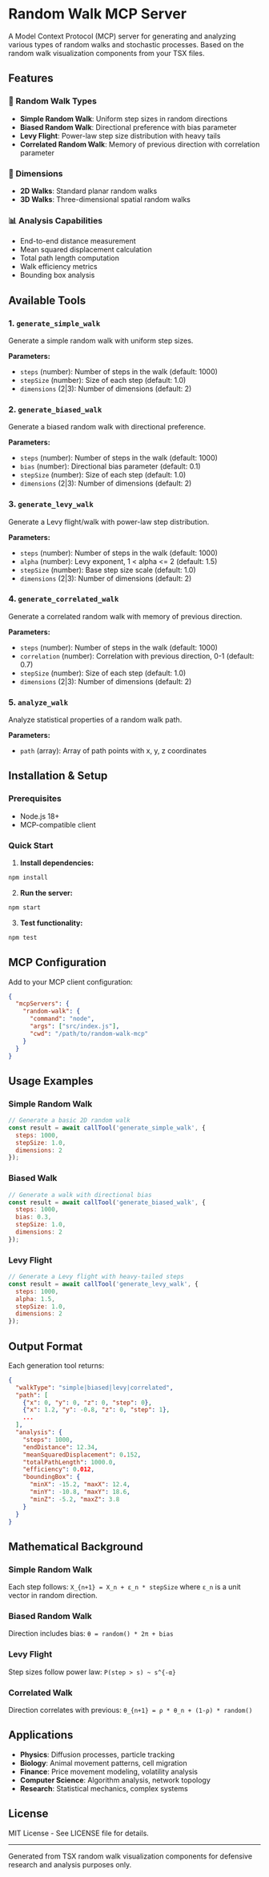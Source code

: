# Random Walk MCP Server

A Model Context Protocol (MCP) server for generating and analyzing various types of random walks and stochastic processes. Based on the random walk visualization components from your TSX files.

## Features

### 🚶 Random Walk Types
- **Simple Random Walk**: Uniform step sizes in random directions
- **Biased Random Walk**: Directional preference with bias parameter
- **Levy Flight**: Power-law step size distribution with heavy tails
- **Correlated Random Walk**: Memory of previous direction with correlation parameter

### 📐 Dimensions
- **2D Walks**: Standard planar random walks
- **3D Walks**: Three-dimensional spatial random walks

### 📊 Analysis Capabilities
- End-to-end distance measurement
- Mean squared displacement calculation
- Total path length computation
- Walk efficiency metrics
- Bounding box analysis

## Available Tools

### 1. `generate_simple_walk`
Generate a simple random walk with uniform step sizes.

**Parameters:**
- `steps` (number): Number of steps in the walk (default: 1000)
- `stepSize` (number): Size of each step (default: 1.0)
- `dimensions` (2|3): Number of dimensions (default: 2)

### 2. `generate_biased_walk`
Generate a biased random walk with directional preference.

**Parameters:**
- `steps` (number): Number of steps in the walk (default: 1000)
- `bias` (number): Directional bias parameter (default: 0.1)
- `stepSize` (number): Size of each step (default: 1.0)
- `dimensions` (2|3): Number of dimensions (default: 2)

### 3. `generate_levy_walk`
Generate a Levy flight/walk with power-law step distribution.

**Parameters:**
- `steps` (number): Number of steps in the walk (default: 1000)
- `alpha` (number): Levy exponent, 1 < alpha <= 2 (default: 1.5)
- `stepSize` (number): Base step size scale (default: 1.0)
- `dimensions` (2|3): Number of dimensions (default: 2)

### 4. `generate_correlated_walk`
Generate a correlated random walk with memory of previous direction.

**Parameters:**
- `steps` (number): Number of steps in the walk (default: 1000)
- `correlation` (number): Correlation with previous direction, 0-1 (default: 0.7)
- `stepSize` (number): Size of each step (default: 1.0)
- `dimensions` (2|3): Number of dimensions (default: 2)

### 5. `analyze_walk`
Analyze statistical properties of a random walk path.

**Parameters:**
- `path` (array): Array of path points with x, y, z coordinates

## Installation & Setup

### Prerequisites
- Node.js 18+
- MCP-compatible client

### Quick Start

1. **Install dependencies:**
```bash
npm install
```

2. **Run the server:**
```bash
npm start
```

3. **Test functionality:**
```bash
npm test
```

## MCP Configuration

Add to your MCP client configuration:

```json
{
  "mcpServers": {
    "random-walk": {
      "command": "node",
      "args": ["src/index.js"],
      "cwd": "/path/to/random-walk-mcp"
    }
  }
}
```

## Usage Examples

### Simple Random Walk
```javascript
// Generate a basic 2D random walk
const result = await callTool('generate_simple_walk', {
  steps: 1000,
  stepSize: 1.0,
  dimensions: 2
});
```

### Biased Walk
```javascript
// Generate a walk with directional bias
const result = await callTool('generate_biased_walk', {
  steps: 1000,
  bias: 0.3,
  stepSize: 1.0,
  dimensions: 2
});
```

### Levy Flight
```javascript
// Generate a Levy flight with heavy-tailed steps
const result = await callTool('generate_levy_walk', {
  steps: 1000,
  alpha: 1.5,
  stepSize: 1.0,
  dimensions: 2
});
```

## Output Format

Each generation tool returns:
```json
{
  "walkType": "simple|biased|levy|correlated",
  "path": [
    {"x": 0, "y": 0, "z": 0, "step": 0},
    {"x": 1.2, "y": -0.8, "z": 0, "step": 1},
    ...
  ],
  "analysis": {
    "steps": 1000,
    "endDistance": 12.34,
    "meanSquaredDisplacement": 0.152,
    "totalPathLength": 1000.0,
    "efficiency": 0.012,
    "boundingBox": {
      "minX": -15.2, "maxX": 12.4,
      "minY": -10.8, "maxY": 18.6,
      "minZ": -5.2, "maxZ": 3.8
    }
  }
}
```

## Mathematical Background

### Simple Random Walk
Each step follows: `X_{n+1} = X_n + ε_n * stepSize`
where `ε_n` is a unit vector in random direction.

### Biased Random Walk
Direction includes bias: `θ = random() * 2π + bias`

### Levy Flight
Step sizes follow power law: `P(step > s) ~ s^{-α}`

### Correlated Walk
Direction correlates with previous: `θ_{n+1} = ρ * θ_n + (1-ρ) * random()`

## Applications

- **Physics**: Diffusion processes, particle tracking
- **Biology**: Animal movement patterns, cell migration
- **Finance**: Price movement modeling, volatility analysis
- **Computer Science**: Algorithm analysis, network topology
- **Research**: Statistical mechanics, complex systems

## License

MIT License - See LICENSE file for details.

---

Generated from TSX random walk visualization components for defensive research and analysis purposes only.